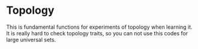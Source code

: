 # Topology
This is fundamental functions for experiments of topology when learning it. It is really hard to check topology traits, so you can not use this codes for large universal sets.
